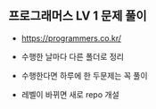 ## 프로그래머스 LV 1 문제 풀이
- https://programmers.co.kr/

- 수행한 날마다 다른 폴더로 정리
- 수행한다면 하루에 한 두문제는 꼭 풀이
- 레벨이 바뀌면 새로 repo 개설